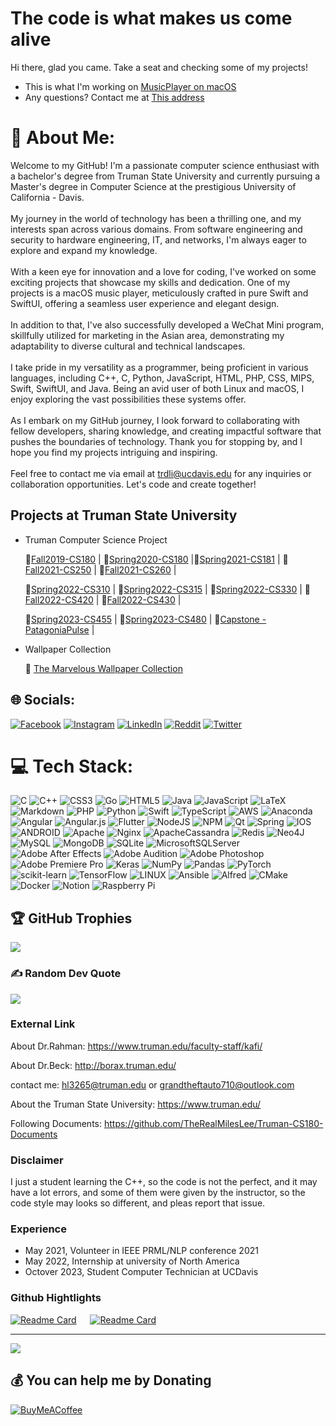 # The code is what makes us come alive
Hi there, glad you came. Take a seat and checking some of my projects!

- This is what I'm working on [MusicPlayer on macOS](https://github.com/TheRealMilesLee/MusicPlayer-macOS)
- Any questions? Contact me at [This address](trdli@ucdavis.edu)

# 💫 About Me:
Welcome to my GitHub! I'm a passionate computer science enthusiast with a bachelor's degree from Truman State University and currently pursuing a Master's degree in Computer Science at the prestigious University of California - Davis.<br><br>My journey in the world of technology has been a thrilling one, and my interests span across various domains. From software engineering and security to hardware engineering, IT, and networks, I'm always eager to explore and expand my knowledge.<br><br>With a keen eye for innovation and a love for coding, I've worked on some exciting projects that showcase my skills and dedication. One of my projects is a macOS music player, meticulously crafted in pure Swift and SwiftUI, offering a seamless user experience and elegant design.<br><br>In addition to that, I've also successfully developed a WeChat Mini program, skillfully utilized for marketing in the Asian area, demonstrating my adaptability to diverse cultural and technical landscapes.<br><br>I take pride in my versatility as a programmer, being proficient in various languages, including C++, C, Python, JavaScript, HTML, PHP, CSS, MIPS, Swift, SwiftUI, and Java. Being an avid user of both Linux and macOS, I enjoy exploring the vast possibilities these systems offer.<br><br>As I embark on my GitHub journey, I look forward to collaborating with fellow developers, sharing knowledge, and creating impactful software that pushes the boundaries of technology. Thank you for stopping by, and I hope you find my projects intriguing and inspiring.<br><br>Feel free to contact me via email at trdli@ucdavis.edu for any inquiries or collaboration opportunities. Let's code and create together!

## Projects at Truman State University
- Truman Computer Science Project

    📎[Fall2019-CS180](https://github.com/TheRealMilesLee/Truman-CS180-Course)  |  📎[Spring2020-CS180](https://github.com/TheRealMilesLee/Spring2020-CS180) |📎[Spring2021-CS181](https://github.com/TheRealMilesLee/Spring2021-CS181) | 📎[Fall2021-CS250](https://github.com/TheRealMilesLee/CS-250) | 📎[Fall2021-CS260](https://github.com/TheRealMilesLee/CS-260) |

    📎[Spring2022-CS310](https://github.com/TheRealMilesLee/CS-310) | 📎[Spring2022-CS315](https://github.com/TheRealMilesLee/CS-315) | 📎[Spring2022-CS330](https://github.com/TheRealMilesLee/CS-330) | 📎[Fall2022-CS420](https://github.com/TheRealMilesLee/CS-420) | 📎[Fall2022-CS430](https://github.com/TheRealMilesLee/CS-430) |

    📎[Spring2023-CS455](https://github.com/TheRealMilesLee/CS-455) | 📎[Spring2023-CS480](https://github.com/TheRealMilesLee/CS-480) | 📎[Capstone - PatagoniaPulse](https://github.com/TheRealMilesLee/MusicPlayer-macOS) |
- Wallpaper Collection

    🌈 [The Marvelous Wallpaper Collection](https://github.com/TheRealMilesLee/The-Wallpaper-Collection)

## 🌐 Socials:
[![Facebook](https://img.shields.io/badge/Facebook-%231877F2.svg?logo=Facebook&logoColor=white)](https://facebook.com/https://www.facebook.com/MarkLeeHolland) [![Instagram](https://img.shields.io/badge/Instagram-%23E4405F.svg?logo=Instagram&logoColor=white)](https://instagram.com/@silverhandmiles) [![LinkedIn](https://img.shields.io/badge/LinkedIn-%230077B5.svg?logo=linkedin&logoColor=white)](https://linkedin.com/in/linkedin.com/in/hengyi-li-968744191) [![Reddit](https://img.shields.io/badge/Reddit-%23FF4500.svg?logo=Reddit&logoColor=white)](https://reddit.com/user/https://www.reddit.com/user/MilesLee_) [![Twitter](https://img.shields.io/badge/Twitter-%231DA1F2.svg?logo=Twitter&logoColor=white)](https://twitter.com/@TheRealMilesLee)

# 💻 Tech Stack:
![C](https://img.shields.io/badge/c-%2300599C.svg?style=flat&logo=c&logoColor=white) ![C++](https://img.shields.io/badge/c++-%2300599C.svg?style=flat&logo=c%2B%2B&logoColor=white) ![CSS3](https://img.shields.io/badge/css3-%231572B6.svg?style=flat&logo=css3&logoColor=white) ![Go](https://img.shields.io/badge/go-%2300ADD8.svg?style=flat&logo=go&logoColor=white) ![HTML5](https://img.shields.io/badge/html5-%23E34F26.svg?style=flat&logo=html5&logoColor=white) ![Java](https://img.shields.io/badge/java-%23ED8B00.svg?style=flat&logo=java&logoColor=white) ![JavaScript](https://img.shields.io/badge/javascript-%23323330.svg?style=flat&logo=javascript&logoColor=%23F7DF1E) ![LaTeX](https://img.shields.io/badge/latex-%23008080.svg?style=flat&logo=latex&logoColor=white) ![Markdown](https://img.shields.io/badge/markdown-%23000000.svg?style=flat&logo=markdown&logoColor=white) ![PHP](https://img.shields.io/badge/php-%23777BB4.svg?style=flat&logo=php&logoColor=white) ![Python](https://img.shields.io/badge/python-3670A0?style=flat&logo=python&logoColor=ffdd54) ![Swift](https://img.shields.io/badge/swift-F54A2A?style=flat&logo=swift&logoColor=white) ![TypeScript](https://img.shields.io/badge/typescript-%23007ACC.svg?style=flat&logo=typescript&logoColor=white) ![AWS](https://img.shields.io/badge/AWS-%23FF9900.svg?style=flat&logo=amazon-aws&logoColor=white) ![Anaconda](https://img.shields.io/badge/Anaconda-%2344A833.svg?style=flat&logo=anaconda&logoColor=white) ![Angular](https://img.shields.io/badge/angular-%23DD0031.svg?style=flat&logo=angular&logoColor=white) ![Angular.js](https://img.shields.io/badge/angular.js-%23E23237.svg?style=flat&logo=angularjs&logoColor=white) ![Flutter](https://img.shields.io/badge/Flutter-%2302569B.svg?style=flat&logo=Flutter&logoColor=white) ![NodeJS](https://img.shields.io/badge/node.js-6DA55F?style=flat&logo=node.js&logoColor=white) ![NPM](https://img.shields.io/badge/NPM-%23000000.svg?style=flat&logo=npm&logoColor=white) ![Qt](https://img.shields.io/badge/Qt-%23217346.svg?style=flat&logo=Qt&logoColor=white) ![Spring](https://img.shields.io/badge/spring-%236DB33F.svg?style=flat&logo=spring&logoColor=white) ![IOS](https://img.shields.io/badge/IOS-%2320232a.svg?style=flat&logo=apple&logoColor=white) ![ANDROID](https://img.shields.io/badge/android-%2320232a.svg?style=flat&logo=android&logoColor=%a4c639) ![Apache](https://img.shields.io/badge/apache-%23D42029.svg?style=flat&logo=apache&logoColor=white) ![Nginx](https://img.shields.io/badge/nginx-%23009639.svg?style=flat&logo=nginx&logoColor=white) ![ApacheCassandra](https://img.shields.io/badge/cassandra-%231287B1.svg?style=flat&logo=apache-cassandra&logoColor=white) ![Redis](https://img.shields.io/badge/redis-%23DD0031.svg?style=flat&logo=redis&logoColor=white) 	![Neo4J](https://img.shields.io/badge/Neo4j-008CC1?style=flat&logo=neo4j&logoColor=white) ![MySQL](https://img.shields.io/badge/mysql-%2300f.svg?style=flat&logo=mysql&logoColor=white) ![MongoDB](https://img.shields.io/badge/MongoDB-%234ea94b.svg?style=flat&logo=mongodb&logoColor=white) ![SQLite](https://img.shields.io/badge/sqlite-%2307405e.svg?style=flat&logo=sqlite&logoColor=white) ![MicrosoftSQLServer](https://img.shields.io/badge/Microsoft%20SQL%20Sever-CC2927?style=flat&logo=microsoft%20sql%20server&logoColor=white) ![Adobe After Effects](https://img.shields.io/badge/Adobe%20After%20Effects-9999FF.svg?style=flat&logo=Adobe%20After%20Effects&logoColor=white) ![Adobe Audition](https://img.shields.io/badge/Adobe%20Audition-9999FF.svg?style=flat&logo=Adobe%20Audition&logoColor=white) ![Adobe Photoshop](https://img.shields.io/badge/adobephotoshop-%2331A8FF.svg?style=flat&logo=adobephotoshop&logoColor=white) ![Adobe Premiere Pro](https://img.shields.io/badge/Adobe%20Premiere%20Pro-9999FF.svg?style=flat&logo=Adobe%20Premiere%20Pro&logoColor=white) ![Keras](https://img.shields.io/badge/Keras-%23D00000.svg?style=flat&logo=Keras&logoColor=white) ![NumPy](https://img.shields.io/badge/numpy-%23013243.svg?style=flat&logo=numpy&logoColor=white) ![Pandas](https://img.shields.io/badge/pandas-%23150458.svg?style=flat&logo=pandas&logoColor=white) ![PyTorch](https://img.shields.io/badge/PyTorch-%23EE4C2C.svg?style=flat&logo=PyTorch&logoColor=white) ![scikit-learn](https://img.shields.io/badge/scikit--learn-%23F7931E.svg?style=flat&logo=scikit-learn&logoColor=white) ![TensorFlow](https://img.shields.io/badge/TensorFlow-%23FF6F00.svg?style=flat&logo=TensorFlow&logoColor=white) ![LINUX](https://img.shields.io/badge/Linux-FCC624?style=flat&logo=linux&logoColor=black) ![Ansible](https://img.shields.io/badge/ansible-%231A1918.svg?style=flat&logo=ansible&logoColor=white) ![Alfred](https://img.shields.io/badge/alfred-%235C1F87.svg?style=flat&logo=alfred) ![CMake](https://img.shields.io/badge/CMake-%23008FBA.svg?style=flat&logo=cmake&logoColor=white) ![Docker](https://img.shields.io/badge/docker-%230db7ed.svg?style=flat&logo=docker&logoColor=white) ![Notion](https://img.shields.io/badge/Notion-%23000000.svg?style=flat&logo=notion&logoColor=white) ![Raspberry Pi](https://img.shields.io/badge/-RaspberryPi-C51A4A?style=flat&logo=Raspberry-Pi)

## 🏆 GitHub Trophies
![](https://github-profile-trophy.vercel.app/?username=TheRealMilesLee&theme=algolia&no-frame=false&no-bg=true&margin-w=4)

### ✍️ Random Dev Quote
![](https://quotes-github-readme.vercel.app/api?type=horizontal&theme=tokyonight)

### External Link

About Dr.Rahman: <https://www.truman.edu/faculty-staff/kafi/>

About Dr.Beck: <http://borax.truman.edu/>

contact me: hl3265@truman.edu or grandtheftauto710@outlook.com

About the Truman State University: <https://www.truman.edu/>

Following Documents: <https://github.com/TheRealMilesLee/Truman-CS180-Documents>

### Disclaimer

I just a student learning the C++, so the code is not the perfect, and it may have a lot errors, and some of them were given by the instructor, so the code style may looks so different, and pleas report that issue.

### Experience

- May 2021, Volunteer in  IEEE PRML/NLP conference 2021
- May 2022, Internship at university of North America
- Octover 2023, Student Computer Technician at UCDavis

### Github Hightlights
[![Readme Card](https://github-readme-stats.vercel.app/api/pin/?username=TheRealMilesLee&repo=WechatDeveloper&show_icons=true&theme=tokyonight)](https://github.com/The-Fabulous-Truman-Developer/WechatDeveloper) &emsp; [![Readme Card](https://github-readme-stats.vercel.app/api/pin/?username=TheRealMilesLee&repo=MusicPlayer-macOS&show_icons=true&theme=tokyonight)](https://github.com/TheRealMilesLee/MusicPlayer-macOS)

---
[![](https://visitcount.itsvg.in/api?id=TheRealMilesLee&icon=0&color=0)](https://visitcount.itsvg.in)

  ## 💰 You can help me by Donating
  [![BuyMeACoffee](https://img.shields.io/badge/Buy%20Me%20a%20Coffee-ffdd00?style=for-the-badge&logo=buy-me-a-coffee&logoColor=black)](https://buymeacoffee.com/https://bmc.link/1789216340R)


<!-- Proudly created with GPRM ( https://gprm.itsvg.in ) -->
